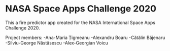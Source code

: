 # NASA Space Apps Challenge 2020

This a fire predictor app created for the NASA International Space Apps Challenge 2020.

Project members:
-Ana-Maria Țigmeanu
-Alexandru Boaru
-Cătălin Băjenaru
-Silviu-George Năstăsescu
-Alex-Georgian Voicu
